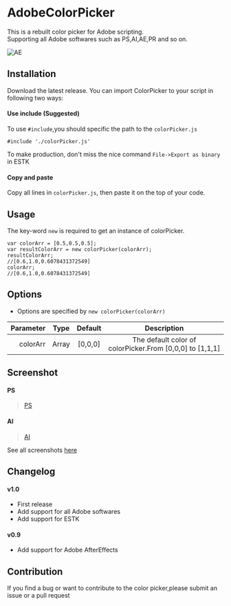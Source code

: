 # AdobeColorPicker
This is a rebuilt color picker for Adobe scripting.  
Supporting all Adobe softwares such as PS,AI,AE,PR and so on.  

![AE](https://raw.githubusercontent.com/Smallpath/AdobeColorPicker/master/_screenshot/AE.png)

## Installation
Download the latest release.
You can import ColorPicker to your script in following two ways:

#### Use include (Suggested)
To use `#include`,you should specific the path to the `colorPicker.js`  
```
#include './colorPicker.js'
```
To make production, don't miss the nice command `File->Export as binary` in ESTK

#### Copy and paste
Copy all lines in `colorPicker.js`, then paste it on the top of your code.  

## Usage
The key-word `new` is required to get an instance of colorPicker.  
```
var colorArr = [0.5,0.5,0.5];
var resultColorArr = new colorPicker(colorArr);  
resultColorArr;
//[0.6,1.0,0.6078431372549]
colorArr;
//[0.6,1.0,0.6078431372549]
```

## Options
- Options are specified by `new colorPicker(colorArr)`

|Parameter | Type |Default| Description|
|---------:|:----:|:-----:|:----------:|
|colorArr  |Array |[0,0,0]|The default color of colorPicker.From [0,0,0] to [1,1,1] |

## Screenshot
#### PS
>[PS](https://raw.githubusercontent.com/Smallpath/AdobeColorPicker/master/_screenshot/PS.png)
#### AI
>[AI](https://raw.githubusercontent.com/Smallpath/AdobeColorPicker/master/_screenshot/AI.png)

See all screenshots [here](https://github.com/Smallpath/AdobeColorPicker/tree/master/_screenshot)

## Changelog
#### v1.0
- First release
- Add support for all Adobe softwares 
- Add support for ESTK

#### v0.9
- Add support for Adobe AfterEffects

## Contribution
If you find a bug or want to contribute to the color picker,please submit an issue or a pull request




